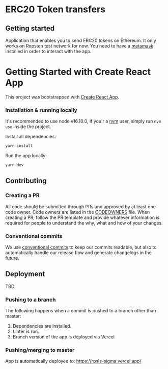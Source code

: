 # ERC20 Token transfers

## Getting started

Application that enables you to send ERC20 tokens on Ethereum. It only works on Ropsten test network for now.
You need to have a [metamask](https://metamask.io/) installed in order to interact with the app.

# Getting Started with Create React App

This project was bootstrapped with [Create React App](https://github.com/facebook/create-react-app).

### Installation & running locally

It's recommended to use node v16.10.0, if you'r a [nvm](https://github.com/nvm-sh/nvm) user, simply run `nvm use` inside the project.

Install all dependencies:

```sh
yarn install
```

Run the app locally:

```sh
yarn dev
```

## Contributing

### Creating a PR

All code should be submitted through PRs and approved by at least one code owner. Code owners are
listed in the [CODEOWNERS](.github/CODEOWNERS) file. When creating a PR, follow the PR template and
provide whatever information is required for people to understand the why, what and how of your
changes.

### Conventional commits

We use [conventional commits](https://www.conventionalcommits.org) to keep our commits readable, but
also to automatically handle our release flow and generate changelogs in the future.

## Deployment

TBD

### Pushing to a branch

The following happens when a commit is pushed to a branch other than master:

1.  Dependencies are installed.
1.  Linter is run.
1.  Branch version of the app is deployed via Vercel

### Pushing/merging to master

App is automatically deployed to: https://rpsls-sigma.vercel.app/
